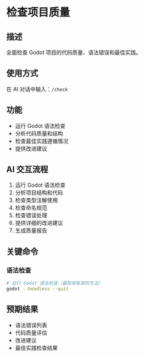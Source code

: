# 检查项目质量

## 描述
全面检查 Godot 项目的代码质量、语法错误和最佳实践。

## 使用方式
在 AI 对话中输入：`/check`

## 功能
- 运行 Godot 语法检查
- 分析代码质量和结构
- 检查最佳实践遵循情况
- 提供改进建议

## AI 交互流程
1. 运行 Godot 语法检查
2. 分析项目结构和代码
3. 检查类型注解使用
4. 检查命名规范
5. 检查错误处理
6. 提供详细的改进建议
7. 生成质量报告

## 关键命令

### 语法检查
```bash
# 运行 Godot 语法检查（最简单有效的方法）
godot --headless --quit
```

## 预期结果
- 语法错误列表
- 代码质量评估
- 改进建议
- 最佳实践检查结果
